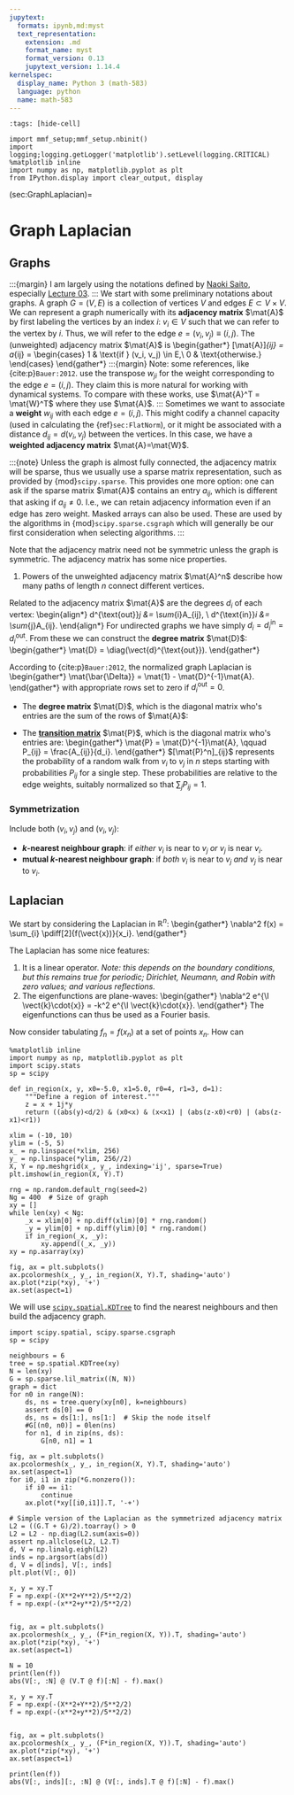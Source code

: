 ```yaml
---
jupytext:
  formats: ipynb,md:myst
  text_representation:
    extension: .md
    format_name: myst
    format_version: 0.13
    jupytext_version: 1.14.4
kernelspec:
  display_name: Python 3 (math-583)
  language: python
  name: math-583
---
```


```{code-cell} ipython3
:tags: [hide-cell]

import mmf_setup;mmf_setup.nbinit()
import logging;logging.getLogger('matplotlib').setLevel(logging.CRITICAL)
%matplotlib inline
import numpy as np, matplotlib.pyplot as plt
from IPython.display import clear_output, display
```

(sec:GraphLaplacian)=
# Graph Laplacian

## Graphs

:::{margin}
I am largely using the notations defined by [Naoki
Saito](https://www.math.ucdavis.edu/~saito/courses/HarmGraph/lectures.html), especially
[Lecture 03](https://www.math.ucdavis.edu/~saito/courses/HarmGraph/lecture03.pdf).
:::
We start with some preliminary notations about graphs.  A graph $G = (V, E)$ is a collection of
vertices $V$ and edges $E \subset V\times V$.  We can represent a graph numerically with
its **adjacency matrix** $\mat{A}$ by first labeling the vertices by an index $i$: $v_i
\in V$ such that we can refer to the vertex by $i$.  Thus, we will refer to the edge $e
= (v_i, v_j) \equiv (i, j)$.  The (unweighted) adjacency matrix $\mat{A}$ is
\begin{gather*}
  [\mat{A}]_{ij} = a_{ij} = \begin{cases}
    1 & \text{if } (v_i, v_j) \in E,\\
    0 & \text{otherwise.}
  \end{cases}
\end{gather*}
:::{margin}
Note: some references, like {cite:p}`Bauer:2012`. use the transpose $w_{ji}$ for the
weight corresponding to the edge $e=(i,j)$.  They claim this is more natural for working with
dynamical systems.  To compare with these works, use $\mat{A}^T = \mat{W}^T$ where they
use $\mat{A}$.
:::
Sometimes we want to associate a **weight** $w_{ij}$ with each edge $e=(i, j)$.  This might codify
a channel capacity (used in calculating the {ref}`sec:FlatNorm`), or it might be
associated with a distance $d_{ij} = d(v_i, v_j)$ between the vertices.  In this case,
we have a **weighted adjacency matrix** $\mat{A}=\mat{W}$.

:::{note}
Unless the graph is almost fully connected, the adjacency matrix will be sparse,
thus we usually use a sparse matrix representation, such as provided by
{mod}`scipy.sparse`.  This provides one more option: one can ask if the sparse matrix
$\mat{A}$ contains an entry $a_{ij}$, which is different that asking if $a_{ij} \neq
0$.  I.e., we can retain adjacency information even if an edge has zero weight.  Masked
arrays can also be used.  These are used by the algorithms in
{mod}`scipy.sparse.csgraph` which will generally be our first consideration when selecting
algorithms.
:::

Note that the adjacency matrix need not be symmetric unless the graph is symmetric.  The
adjacency matrix has some nice properties.

1. Powers of the unweighted adjacency matrix $\mat{A}^n$ describe how many paths of
   length $n$ connect different vertices.

Related to the adjacency matrix $\mat{A}$ are the degrees $d_i$ of each vertex:
\begin{align*}
  d^{\text{out}}_j &= \sum_{i}A_{ij}, \\
  d^{\text{in}}_i &= \sum_{j}A_{ij}.
\end{align*}
For undirected graphs we have simply $d_{i} = d^{\text{in}}_i = d^{\text{out}}_i$.  From
these we can construct the **degree matrix** $\mat{D}$:
\begin{gather*}
  \mat{D} = \diag(\vect{d}^{\text{out}}).
\end{gather*}

According to {cite:p}`Bauer:2012`, the normalized graph Laplacian is
\begin{gather*}
  \mat{\bar{\Delta}} = \mat{1} - \mat{D}^{-1}\mat{A}.
\end{gather*}
with appropriate rows set to zero if $d_{i}^{\text{out}} = 0$.





* The **degree matrix** $\mat{D}$, which is the diagonal matrix who's entries are the
  sum of the rows of $\mat{A}$: 

* The [**transition matrix**](https://en.wikipedia.org/wiki/Stochastic_matrix)
  $\mat{P}$, which is the diagonal matrix who's entries are:
  \begin{gather*}
    \mat{P} = \mat{D}^{-1}\mat{A}, \qquad
    P_{ij} = \frac{A_{ij}}{d_i}.
  \end{gather*}
  $[\mat{P}^n]_{ij}$ represents the probability of a random walk from $v_i$ to $v_j$ in
  $n$ steps starting with probabilities $P_{ij}$ for a single step.  These probabilities
  are relative to the edge weights, suitably normalized so that $\sum_j P_{ij} = 1$.


### Symmetrization

Include both $(v_i, v_j)$ and $(v_i, v_j)$:
* **$k$-nearest neighbour graph**: if *either* $v_i$ is near to $v_j$ *or* $v_j$ is near $v_i$.
* **mutual $k$-nearest neighbour graph**: if *both* $v_i$ is near to $v_j$ *and*
  $v_j$ is near to $v_i$.

## Laplacian

We start by considering the Laplacian in $\mathbb{R}^n$:
\begin{gather*}
  \nabla^2 f(x) = \sum_{i} \pdiff[2]{f(\vect{x})}{x_i}.
\end{gather*}

The Laplacian has some nice features:
1. It is a linear operator.  *Note: this depends on the boundary conditions, but this
   remains true for periodic; Dirichlet, Neumann, and Robin with zero values; and
   various reflections.*
2. The eigenfunctions are plane-waves:
   \begin{gather*}
     \nabla^2 e^{\I \vect{k}\cdot{x}} = -k^2 e^{\I \vect{k}\cdot{x}}.
   \end{gather*}
   The eigenfunctions can thus be used as a Fourier basis.
   




Now consider tabulating $f_n = f(x_n)$ at a set of points $x_n$.  How can 




```{code-cell} ipython3
%matplotlib inline
import numpy as np, matplotlib.pyplot as plt
import scipy.stats
sp = scipy

def in_region(x, y, x0=-5.0, x1=5.0, r0=4, r1=3, d=1):
    """Define a region of interest."""
    z = x + 1j*y
    return ((abs(y)<d/2) & (x0<x) & (x<x1) | (abs(z-x0)<r0) | (abs(z-x1)<r1))
```

```{code-cell} ipython3
xlim = (-10, 10)
ylim = (-5, 5)
x_ = np.linspace(*xlim, 256)
y_ = np.linspace(*ylim, 256//2)
X, Y = np.meshgrid(x_, y_, indexing='ij', sparse=True)
plt.imshow(in_region(X, Y).T)
```

```{code-cell} ipython3
rng = np.random.default_rng(seed=2)
Ng = 400  # Size of graph
xy = []
while len(xy) < Ng:
    _x = xlim[0] + np.diff(xlim)[0] * rng.random()
    _y = ylim[0] + np.diff(ylim)[0] * rng.random()
    if in_region(_x, _y):
        xy.append((_x, _y))
xy = np.asarray(xy)
```

```{code-cell} ipython3
fig, ax = plt.subplots()
ax.pcolormesh(x_, y_, in_region(X, Y).T, shading='auto')
ax.plot(*zip(*xy), '+')
ax.set(aspect=1)
```

We will use [`scipy.spatial.KDTree`](https://docs.scipy.org/doc/scipy/reference/generated/scipy.spatial.KDTree.html) to find the nearest neighbours and then build the adjacency graph.

```{code-cell} ipython3
import scipy.spatial, scipy.sparse.csgraph
sp = scipy

neighbours = 6
tree = sp.spatial.KDTree(xy)
N = len(xy)
G = sp.sparse.lil_matrix((N, N))
graph = dict
for n0 in range(N):
    ds, ns = tree.query(xy[n0], k=neighbours)
    assert ds[0] == 0
    ds, ns = ds[1:], ns[1:]  # Skip the node itself
    #G[(n0, n0)] = 0len(ns)
    for n1, d in zip(ns, ds):  
        G[n0, n1] = 1
```

```{code-cell} ipython3
fig, ax = plt.subplots()
ax.pcolormesh(x_, y_, in_region(X, Y).T, shading='auto')
ax.set(aspect=1)
for i0, i1 in zip(*G.nonzero()):
    if i0 == i1:
        continue
    ax.plot(*xy[[i0,i1]].T, '-+')
```

```{code-cell} ipython3
# Simple version of the Laplacian as the symmetrized adjacency matrix
L2 = ((G.T + G)/2).toarray() > 0
L2 = L2 - np.diag(L2.sum(axis=0))
assert np.allclose(L2, L2.T)
d, V = np.linalg.eigh(L2)
inds = np.argsort(abs(d))
d, V = d[inds], V[:, inds]
plt.plot(V[:, 0])
```

```{code-cell} ipython3
x, y = xy.T
F = np.exp(-(X**2+Y**2)/5**2/2)
f = np.exp(-(x**2+y**2)/5**2/2)


fig, ax = plt.subplots()
ax.pcolormesh(x_, y_, (F*in_region(X, Y)).T, shading='auto')
ax.plot(*zip(*xy), '+')
ax.set(aspect=1)
```

```{code-cell} ipython3
N = 10
print(len(f))
abs(V[:, :N] @ (V.T @ f)[:N] - f).max()
```

```{code-cell} ipython3
x, y = xy.T
F = np.exp(-(X**2+Y**2)/5**2/2)
f = np.exp(-(x**2+y**2)/5**2/2)


fig, ax = plt.subplots()
ax.pcolormesh(x_, y_, (F*in_region(X, Y)).T, shading='auto')
ax.plot(*zip(*xy), '+')
ax.set(aspect=1)
```

```{code-cell} ipython3
print(len(f))
abs(V[:, inds][:, :N] @ (V[:, inds].T @ f)[:N] - f).max()
```

```{code-cell} ipython3

```
